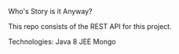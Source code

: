 Who's Story is it Anyway?

This repo consists of the REST API for this project.  

Technologies:
	Java 8
	JEE
	Mongo
